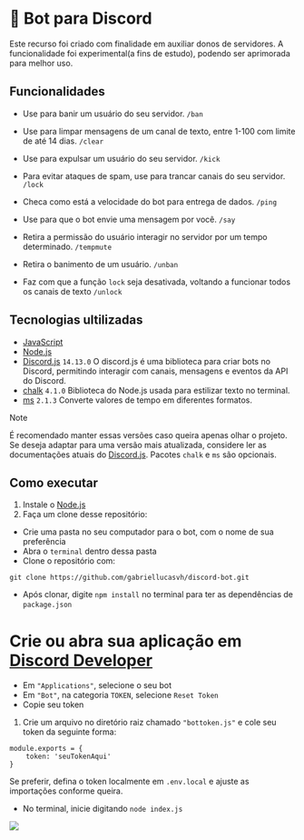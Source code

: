 

# 🤖 Bot para Discord
Este recurso foi criado com finalidade em auxiliar donos de servidores. A funcionalidade foi experimental(a fins de estudo), podendo ser aprimorada para melhor uso.
## Funcionalidades

- Use para banir um usuário do seu servidor.
```/ban```

- Use para limpar mensagens de um canal de texto, entre 1-100 com limite de até 14 dias.
```/clear```

- Use para expulsar um usuário do seu servidor.
```/kick```

- Para evitar ataques de spam, use para trancar canais do seu servidor.
```/lock```

- Checa como está a velocidade do bot para entrega de dados.
```/ping```

- Use para que o bot envie uma mensagem por você.
```/say```

- Retira a permissão do usuário interagir no servidor por um tempo determinado.
```/tempmute```

- Retira o banimento de um usuário.
```/unban```

- Faz com que a função `lock` seja desativada, voltando a funcionar todos os canais de texto
```/unlock```

## Tecnologias ultilizadas

- [JavaScript](https://www.javascript.com/)
- [Node.js](https://nodejs.org/en)
- [Discord.js](https://discord.js.org/) `14.13.0` O discord.js é uma biblioteca para criar bots no Discord, permitindo interagir com canais, mensagens e eventos da API do Discord.
- [chalk](https://www.npmjs.com/package/chalk) `4.1.0` Biblioteca do Node.js usada para estilizar texto no terminal.
- [ms](https://www.npmjs.com/package/ms) `2.1.3` Converte valores de tempo em diferentes formatos.
> [!NOTE]
> É recomendado manter essas versões caso queira apenas olhar o projeto. Se deseja adaptar para uma versão mais atualizada, considere ler as documentações atuais do [Discord.js](https://discord.js.org/). Pacotes `chalk` e `ms` são opcionais.

## Como executar

1. Instale o [Node.js](https://nodejs.org/en)
2. Faça um clone desse repositório:
- Crie uma pasta no seu computador para o bot, com o nome de sua preferência 
- Abra o `terminal` dentro dessa pasta
- Clone o repositório com:
```
git clone https://github.com/gabriellucasvh/discord-bot.git
```
- Após clonar, digite `npm install` no terminal para ter as dependências de  `package.json`

# Crie ou abra sua aplicação em [Discord Developer](https://discord.com/developers/applications)
- Em `"Applications"`, selecione o seu bot
- Em `"Bot"`, na categoria `TOKEN`, selecione `Reset Token`
- Copie seu token
1. Crie um arquivo no diretório raiz chamado `"bottoken.js"` e cole seu token da seguinte forma:

```
module.exports = {
    token: 'seuTokenAqui'
}
```
Se preferir, defina o token localmente em `.env.local` e ajuste as importações conforme queira.

-  No terminal, inicie digitando `node index.js`

![](https://i.imgur.com/xBNOOS7.png)
